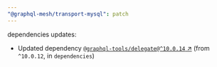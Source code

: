 ```yaml
---
"@graphql-mesh/transport-mysql": patch
---
```

dependencies updates:
  - Updated dependency [`@graphql-tools/delegate@^10.0.14` ↗︎](https://www.npmjs.com/package/@graphql-tools/delegate/v/10.0.14) (from `^10.0.12`, in `dependencies`)
